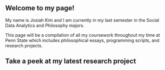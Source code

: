 ## Welcome to my page!

My name is Josiah Kim and I am currently in my last semester in the Social Data Analytics and Philosophy majors. 

This page will be a compilation of all my coursework throughout my time at Penn State which includes philosophical essays, programming scripts, and research projects.

## Take a peek at my latest research project

